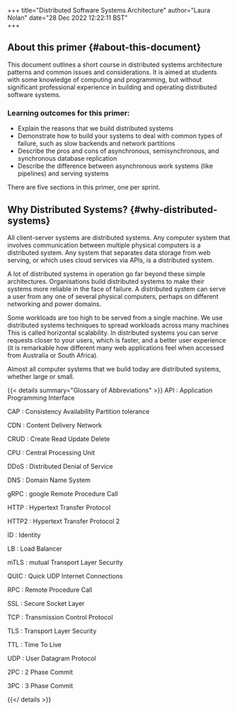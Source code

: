+++
title="Distributed Software Systems Architecture"
author="Laura Nolan"
date="28 Dec 2022 12:22:11 BST"    
+++

## About this primer {#about-this-document}

This document outlines a short course in distributed systems architecture patterns and common issues and considerations. It is aimed at students with some knowledge of computing and programming, but without significant professional experience in building and operating distributed software systems.

### Learning outcomes for this primer:

- Explain the reasons that we build distributed systems
- Demonstrate how to build your systems to deal with common types of failure, such as slow backends and network partitions
- Describe the pros and cons of asynchronous, semisynchronous, and synchronous database replication
- Describe the difference between asynchronous work systems (like pipelines) and serving systems

There are five sections in this primer, one per sprint.

## Why Distributed Systems? {#why-distributed-systems}

All client-server systems are distributed systems. Any computer system that involves communication between multiple physical computers is a distributed system. Any system that separates data storage from web serving, or which uses cloud services via APIs, is a distributed system.

A lot of distributed systems in operation go far beyond these simple architectures. Organisations build distributed systems to make their systems more reliable in the face of failure. A distributed system can serve a user from any one of several physical computers, perhaps on different networking and power domains.

Some workloads are too high to be served from a single machine. We use distributed systems techniques to spread workloads across many machines This is called horizontal scalability. In distributed systems you can serve requests closer to your users, which is faster, and a better user experience (it is remarkable how different many web applications feel when accessed from Australia or South Africa).

Almost all computer systems that we build today are distributed systems, whether large or small.

{{< details summary="Glossary of Abbreviations" >}}
API
: Application Programming Interface

CAP
: Consistency Availability Partition tolerance

CDN
: Content Delivery Network

CRUD
: Create Read Update Delete

CPU
: Central Processing Unit

DDoS
: Distributed Denial of Service

DNS
: Domain Name System

gRPC
: google Remote Procedure Call

HTTP
: Hypertext Transfer Protocol

HTTP2
: Hypertext Transfer Protocol 2

ID
: Identity

LB
: Load Balancer

mTLS
: mutual Transport Layer Security

QUIC
: Quick UDP Internet Connections

RPC
: Remote Procedure Call

SSL
: Secure Socket Layer

TCP
: Transmission Control Protocol

TLS
: Transport Layer Security

TTL
: Time To Live

UDP
: User Datagram Protocol

2PC
: 2 Phase Commit

3PC
: 3 Phase Commit

{{</ details >}}
